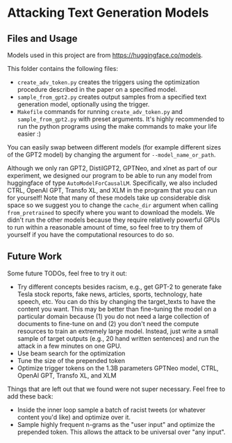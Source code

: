 # Attacking Text Generation Models

## Files and Usage

Models used in this project are from https://huggingface.co/models. 

This folder contains the following files: 
+ `create_adv_token.py` creates the triggers using the optimization procedure described in the paper on a specified model.  
+ `sample_from_gpt2.py` creates output samples from a specified text generation model, optionally using the trigger.
+ `Makefile` commands for running `create_adv_token.py` and `sample_from_gpt2.py` with preset arguments. It's highly recommended to run the python programs using the make commands to make your life easier :)

You can easily swap between different models (for example different sizes of the GPT2 model) by changing the argument for `--model_name_or_path`. 

Although we only ran GPT2, DistilGPT2, GPTNeo, and xlnet as part of our experiment, we designed our program to be able to run any model from huggingface of type `AutoModelForCausalLM`. Specifically, we also included CTRL, OpenAI GPT, Transfo XL, and XLM in the program that you can run for yourself! Note that many of these models take up considerable disk space so we suggest you to change the `cache_dir` argument when calling `from_pretrained` to specify where you want to download the models. We didn't run the other models because they require relatively powerful GPUs to run within a reasonable amount of time, so feel free to try them of yourself if you have the computational resources to do so. 


## Future Work

Some future TODOs, feel free to try it out:
+ Try different concepts besides racism, e.g., get GPT-2 to generate fake Tesla stock reports, fake news, articles, sports, technology, hate speech, etc. You can do this by changing the target_texts to have the content you want. This may be better than fine-tuning the model on a particular domain because (1) you do not need a large collection of documents to fine-tune on and (2) you don't need the compute resources to train an extremely large model. Instead, just write a small sample of target outputs (e.g., 20 hand written sentences) and run the attack in a few minutes on one GPU.
+ Use beam search for the optimization
+ Tune the size of the prepended token
+ Optimize trigger tokens on the 1.3B parameters GPTNeo model, CTRL, OpenAI GPT, Transfo XL, and XLM

Things that are left out that we found were not super necessary. Feel free to add these back:
+ Inside the inner loop sample a batch of racist tweets (or whatever content you'd like) and optimize over it.
+ Sample highly frequent n-grams as the "user input" and optimize the prepended token. This allows the attack to be universal over "any input".
